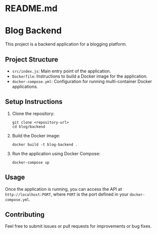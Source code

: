 # README.md

# Blog Backend

This project is a backend application for a blogging platform.

## Project Structure

- `src/index.js`: Main entry point of the application.
- `Dockerfile`: Instructions to build a Docker image for the application.
- `docker-compose.yml`: Configuration for running multi-container Docker applications.

## Setup Instructions

1. Clone the repository:
   ```
   git clone <repository-url>
   cd blog/backend
   ```

2. Build the Docker image:
   ```
   docker build -t blog-backend .
   ```

3. Run the application using Docker Compose:
   ```
   docker-compose up
   ```

## Usage

Once the application is running, you can access the API at `http://localhost:PORT`, where `PORT` is the port defined in your `docker-compose.yml`.

## Contributing

Feel free to submit issues or pull requests for improvements or bug fixes.
